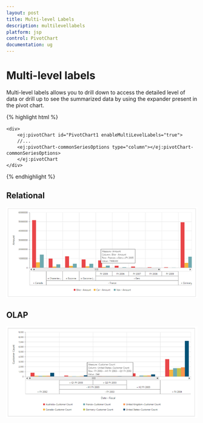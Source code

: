 ```yaml
---
layout: post
title: Multi-level Labels
description: multilevellabels
platform: jsp
control: PivotChart
documentation: ug
---
```


# Multi-level labels

Multi-level labels allows you to drill down to access the detailed level of data or drill up to see the summarized data by using the expander present in the pivot chart.

{% highlight html %}

	<div>
		<ej:pivotChart id="PivotChart1 enableMultiLevelLabels="true">
		//...
		<ej:pivotChart-commonSeriesOptions type="column"></ej:pivotChart-commonSeriesOptions>
		</ej:pivotChart
	</div>

{% endhighlight %}


## Relational

![](MultiLevelLabels_images/relational.png)

## OLAP

![](MultiLevelLabels_images/olap.png)

